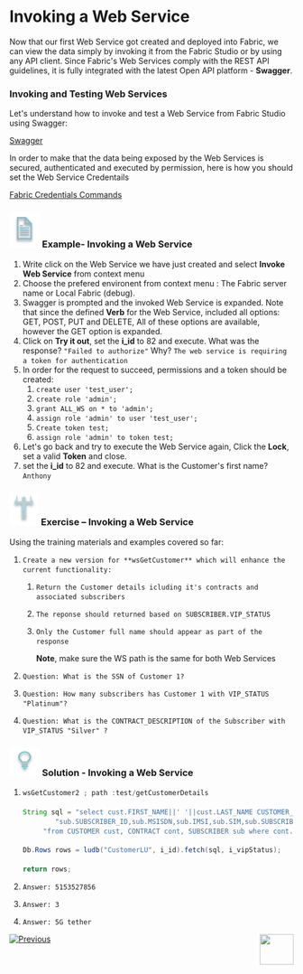 # Invoking a Web Service

Now that our first Web Service got created and deployed into Fabric,  we can view the data simply by invoking it from the Fabric Studio or by using any API client. Since  Fabric's Web Services comply with the REST API  guidelines, it is fully integrated with the latest Open API platform - **Swagger**.

### Invoking and Testing Web Services

Let's understand how to invoke and test a Web Service from Fabric Studio using Swagger:

[Swagger](/articles/15_web_services/09_swagger.md)

In order to make that the data being exposed by the Web Services is secured, authenticated and executed by permission, here is how you should set the Web Service Credentails	

[Fabric Credentials Commands](/articles/17_fabric_credentials/02_fabric_credentials_commands.md)

### ![](/academy/Training_Level_1/03_fabric_basic_LU/images/example.png) Example- Invoking a Web Service

1. Write click on the Web Service we have just created and select **Invoke Web Service** from context menu
2. Choose  the prefered environent from context menu : The Fabric server name or Local Fabric (debug).
3. Swagger is prompted and the invoked Web Service is expanded. Note that since the defined **Verb** for the Web Service, included all options: GET, POST, PUT and DELETE, All of these options are available, however the GET option is expanded.
4. Click on **Try it out**, set the **i_id** to 82 and execute. What was the response? `"Failed to authorize"` Why? `The web service is requiring a token for authentication` 
5. In order for the request to succeed, permissions and a token should be created:
   1. `create user 'test_user';`
   2. `create role 'admin';`
   3. `grant ALL_WS on * to 'admin';`
   4. `assign role 'admin' to user 'test_user';`
   5. `Create token test;`
   6. `assign role 'admin' to token test;`
6. Let's go back and try to execute the Web Service again, Click the **Lock**, set a valid **Token** and close.
7. set the **i_id** to 82 and execute. What is the Customer's first name? `Anthony`

### ![](/academy/Training_Level_1/03_fabric_basic_LU/images/Exercise.png) Exercise – Invoking a Web Service

Using the training materials and examples covered so far:

1. `Create a new version for **wsGetCustomer** which will enhance the current functionality:`

   1. `Return the Customer details icluding it's contracts and associated subscribers`

   2. `The reponse should returned based on SUBSCRIBER.VIP_STATUS`

   3. `Only the Customer full name should appear as part of the response` 

      **Note**, make sure the WS path is the same for both Web Services

2. `Question: What is the SSN of Customer 1?`

3. `Question: How many subscribers has Customer 1 with VIP_STATUS "Platinum"?`

4. `Question: What is the CONTRACT_DESCRIPTION of the Subscriber with VIP_STATUS "Silver" ?`

### ![](/academy/Training_Level_1/03_fabric_basic_LU/images/Solution.png) Solution - Invoking a Web Service

1. ```java
   wsGetCustomer2 ; path :test/getCustomerDetails 
   
   String sql = "select cust.FIRST_NAME||' '||cust.LAST_NAME CUSTOMER_NAME, cont.CONTRACT_ID,cont.CONTRACT_DESCRIPTION," +
           "sub.SUBSCRIBER_ID,sub.MSISDN,sub.IMSI,sub.SIM,sub.SUBSCRIBER_TYPE,sub.VIP_STATUS " +
   		"from CUSTOMER cust, CONTRACT cont, SUBSCRIBER sub where cont.CONTRACT_ID=sub.SUBSCRIBER_ID and sub.VIP_STATUS=?";
   
   Db.Rows rows = ludb("CustomerLU", i_id).fetch(sql, i_vipStatus);
   
   return rows;
   ```

   

2. `Answer: 5153527856`

3. `Answer: 3`

4. `Answer: 5G tether`





 [![Previous](/articles/images/Previous.png)](/academy/Training_Level_1/06_web_services/02_create_and_deploy_a_web_service.md)[<img align="right" width="60" height="54" src="/articles/images/Next.png">](/academy/Training_Level_1/06_web_services/04_response_codes_and_supported_verbs.md)

